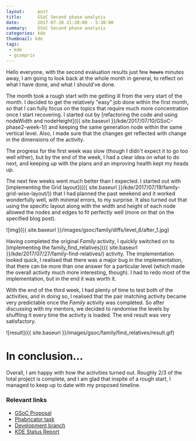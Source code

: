 ```yaml
---
layout:     post
title:      GSoC Second phase analysis
date:       2017-07-28 21:20:00 - 5:30:00
summary:    GSoC Second phase analysis
categories: kde
thumbnail: kde
tags:
 - kde
 - gcompris
---
```



Hello everyone, with the second evaluation results just few ~~hours~~ minutes away, I am going to look back at the whole month in general, to reflect on what I have done, and what I should've done.

The month took a rough start with me getting ill from the very start of the month. I decided to get the relatively "easy" job done within the first month, so that I can fully focus on the topics that require much more concentration once I start recovering. I started out by [refactoring the code and using nodeWidth and nodeHeight]({{ site.baseurl }}/kde/2017/07/10/GSoC-phase2-week-1/) and keeping the same generation node within the same vertical level. Also, I made sure that the changes get reflected with change in the dimensions of the activity.

The progress for the first week was slow (though I didn't expect it to go too well either), but by the end of the week, I had a clear idea on what to do next, and keeping up with the plans and an improving health kept my heads up.

The next few weeks went much better than I expected. I started out with [implementing the Grid layout](({{ site.baseurl }}/kde/2017/07/19/family-grid-wise-layout/)) that I had planned the past weekend and it worked wonderfully well, with minimal errors, to my surprise. It also turned out that using the specific layout along with the width and height of each node allowed the nodes and edges to fit perfectly well (more on that on the specified blog post).

![img]({{ site.baseurl }}/images/gsoc/family/diffs/level_6/after_1.jpg)

Having completed the original *Family* activity, I quickly switched on to [implementing the family_find_relatives]({{ site.baseurl }}/kde/2017/07/27/family-find-relatives/) activity. The implementation looked quick, I realised that there was a major bug in the implementation, that there can be more than one answer for a particular level (which made the overall activity much more interesting, though). I had to redo most of the implementation, but in the end it was worth it.

With the end of the third week, I had plenty of time to test both of the activities, and in doing so, I realised that the pair matching activity became very predictable once the *Family* activity was completed. So after discussing with my mentors, we decided to randomise the levels by shuffling it every time the activity is loaded. The end result was very satisfactory.

![result]({{ site.baseurl }}/images/gsoc/family/find_relatives/result.gif)

# In conclusion...

Overall, I am happy with how the activities turned out. Roughly 2/3 of the total project is complete, and I am glad that inspite of a rough start, I managed to keep up to date with my proposed timeline.

### Relevant links

* [GSoC Proposal](http://rudranilbasu.me/docs/gsoc_2017_proposal.pdf)
* [Phabricator task](https://phabricator.kde.org/T6096)
* [Development branch](https://cgit.kde.org/gcompris.git/log/?h=GSoC-family)
* [KDE Status Report](https://community.kde.org/GSoC/2017/StatusReports/RudraNilBasu)


